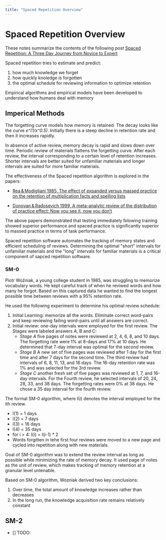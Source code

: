 ```yaml
---
title: "Spaced Repetition Overview"
---
```


# Spaced Repetition Overview

These notes summarize the contents of the following post [Spaced Repetition: A Three Day Journey from Novice to Expert](https://github.com/open-spaced-repetition/fsrs4anki/wiki/Spaced-Repetition-Algorithm:-A-Three%E2%80%90Day-Journey-from-Novice-to-Expert)

Spaced repetition tries to estimate and predict:

1. how much knowledge we forget
2. how quickly knoledge is forgotten
3. the optimal schedule for reviewing information to optimize retention

Empirical algorithms and empirical models have been developed to understand
how humans deal with memory

## Imperical Methods

The forgetting curve models how memory is retained. The decay looks like
the curve _e^(1/x^0.5)_. Initially there is a steep decline in retention
rate and then it increases rapidly.

In absence of active review, memory decay is rapid and slows down over time.
Periodic review of materials flattens the forgetting curve. After each review,
the interval corresponding to a certain level of retention increases. Shorter
intervals are better suited for unfamiliar materials and longer intervals are
suited for more familiar materials.

The effectiveness of the Spaced repetition algorithm is explored in the papers:

- [Rea & Modigliani 1985, The effect of expanded versus massed practice on the retention of multiplication facts and spelling lists](https://gwern.net/doc/psychology/spaced-repetition/1985-rea.pdf)

- [Donovan & Radosevich 1999, A meta-analytic review of the distribution of practice effect: Now you see it, now you don’t](https://gwern.net/doc/psychology/spaced-repetition/1999-donovan.pdf)

The above papers demonstrated that testing immediately folowing training showed
superior performance and spaced practice is significantly superior to massed
practice in terms of task performance.

Spaced repetition software automates the tracking of memory states and
efficient scheduling of reviews. Determining the optimal "short" intervals for
unfamiliar materials and the "long" intervals for familiar materials is
a critical component of sapced repetition software.

### SM-0

Piotr Woźniak, a young college student in 1985, was struggling to memorize vocabulary words.
He kept careful track of when he reviwed words and how many he forgot. Based on this
captured data he wanted to find the longest possible time between reviews with a 95% retention
rate.

He used the following experiment to determine his optimal review schedule:

1. Initial Learning: memorize all the words. Eliminate correct word-pairs and keep reviewing
   failing word-pairs until all answers are correct.
1. Initial review: one-day intervals were employed for the first review. The Stages were labeled answers A, B and C:
   - _Stage A_ five pages of notes were reviewed at 2, 4, 6, 8, and 10 days. The forgetting
     rate were 1% at 8-days and 17% at 10 days. He determined that 7-day interval was
     optimal for the second review.
   - _Stage B_ A new set of five pages was reviewed after 1 day for the first
     time and after 7 days for the second time. The third review had intervals
     of 6, 8, 11, 13, and 16 days. The 16-day retention rate was 1% and was
     selected for the 3rd review.
   - _Stage C_ another fresh set of five pages was reviewed at 1, 7, and
     16-day intervals. For the Fourth review, he selected intervals of 20, 24,
     28, 33, and 38 days. The forgetting rates were 0% at 38 days. He chose a 35
     day interval for the fourth review.

The formal SM-0 algorithm, where I(_i_) denotes the interval employed for the ith review.

- I(1) = 1 days
- I(2) = 7 days
- I(3) = 16 days
- I(4) = 35 days
- for i > 4: I(i) = I(i-1) \* 2
- Words forgitten in tehe first four reviews were moved to a new page and
  cycled into repetition along with new materials.

Goal of SM-0 algorithm was to extend the review interval as long as possible
while minimizing the rate of memory decay. It used page of notes as the unit of
review, which makes tracking of memory retention at a granular level untenable.

Based on SM-0 algorithm, Wozniak derived two key conclusions:

1. Over time, the total amount of knowledge increases rather than decreases
2. In the long run, the knowledge acquisition rate remains relatively constant

## SM-2

- [] TODO:
